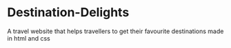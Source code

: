 # Destination-Delights
A travel website that helps travellers to get their favourite destinations made in html and css 
